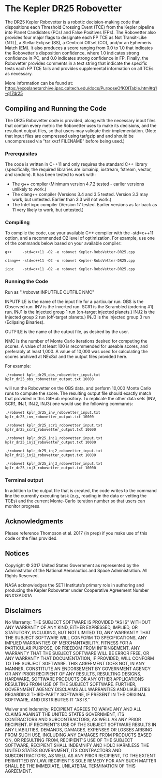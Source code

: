 # The Kepler DR25 Robovetter

The DR25 Kepler Robovetter is a robotic decision-making code that dispositions each Threshold Crossing Event (TCE) from the Kepler pipeline into Planet Candidates (PCs) and False Positives (FPs). The Robovetter also provides four major flags to designate each FP TCE as Not Transit-Like (NTL), a Stellar Eclipse (SS), a Centroid Offset (CO), and/or an Ephemeris Match (EM). It also produces a score ranging from 0.0 to 1.0 that indicates the Robovetter's disposition confidence, where 1.0 indicates strong confidence in PC, and 0.0 indicates strong confidence in FP. Finally, the Robovetter provides comments in a text string that indicate the specific tests each FP TCE fails and provides supplemental information on all TCEs as necessary.

More information can be found at: https://exoplanetarchive.ipac.caltech.edu/docs/PurposeOfKOITable.html#q1-q17dr25


## Compiling and Running the Code

The DR25 Robovetter code is provided, along with the necessary input files that contain every metric the Robovetter uses to make its decisions, and the resultant output files, so that users may validate their implementation. (Note that input files are compressed using tar/gzip and and should be uncompressed via "tar xvzf FILENAME" before being used.)


### Prerequisites

The code is written in C++11 and only requires the standard C++ library (specifically, the required libraries are iomainip, iostream, fstream, vector, and random). It has been tested to work with:
  - The g++ complier (Minimum version 4.7.2 tested - earlier versions unlikely to work.)
  - The clang++ compiler (Versions 3.4 and 3.5 tested. Version 3.3 may work, but untested. Earlier than 3.3 will not work.)
  - The Intel icpc compiler (Version 17 tested. Earlier versions as far back as 11 very likely to work, but untested.)


### Compiling

To compile the code, use your available C++ compiler with the -std=c++11 option, and a recommended O2 level of optimization. For example, use one of the commands below based on your available compiler:

```
g++     -std=c++11 -O2 -o robovet Kepler-RoboVetter-DR25.cpp
```
```
clang++ -std=c++11 -O2 -o robovet Kepler-RoboVetter-DR25.cpp
```
```
icpc    -std=c++11 -O2 -o robovet Kepler-RoboVetter-DR25.cpp
```

### Running the Code

Run as "./robovet INPUTFILE  OUTFILE  NMC"

INPUTFILE is the name of the input file for a particular run. OBS is the Observed run. INV is the Inverted run. SCR1 is the Scrambled (ordering #1) run. INJ1 is the Injected group 1 run (on-target injected planets.) INJ2 is the Injected group 2 run (off-target planets.) INJ3 is the Injected group 3 run (Eclipsing Binaries).

OUTFILE is the name of the output file, as desired by the user.

NMC is the number of Monte Carlo iterations desired for computing the scores. A value of at least 100 is recommended for useable scores, and preferably at least 1,000. A value of 10,000 was used for calculating the scores archived at NExScI and the output files provided here.

For example:

```
./robovet kplr_dr25_obs_robovetter_input.txt kplr_dr25_obs_robovetter_output.txt 10000
```

will run the Robovetter on the OBS data, and perform 10,000 Monte Carlo runs to compute the score. The resulting output file should exactly match that provided in this GitHub repository. To replicate the other data sets (INV, SCR1, INJ1, INJ2, INJ3) one would use the following commands:

```
./robovet kplr_dr25_inv_robovetter_input.txt kplr_dr25_inv_robovetter_output.txt 10000
```
```
./robovet kplr_dr25_scr1_robovetter_input.txt kplr_dr25_scr1_robovetter_output.txt 10000
```
```
./robovet kplr_dr25_inj1_robovetter_input.txt kplr_dr25_inj1_robovetter_output.txt 10000
```
```
./robovet kplr_dr25_inj2_robovetter_input.txt kplr_dr25_inj2_robovetter_output.txt 10000
```
```
./robovet kplr_dr25_inj3_robovetter_input.txt kplr_dr25_inj3_robovetter_output.txt 10000
```


### Terminal output

In addition to the output file that is created, the code writes to the command line the currently executing task (e.g., reading in the data or vetting the TCEs) and the current Monte-Carlo iteration number so that users can monitor progress.


## Acknowledgments

Please reference Thompson et al. 2017 (in prep) if you make use of this code or the files provided.


## Notices

Copyright © 2017 United States Government as represented by the Administrator of the National Aeronautics and Space Administration. All Rights Reserved.

NASA acknowledges the SETI Institute’s primary role in authoring and producing the Kepler Robovetter under Cooperative Agreement Number NNX13AD01A


## Disclaimers

No Warranty: THE SUBJECT SOFTWARE IS PROVIDED "AS IS" WITHOUT ANY WARRANTY OF ANY KIND, EITHER EXPRESSED, IMPLIED, OR STATUTORY, INCLUDING, BUT NOT LIMITED TO, ANY WARRANTY THAT THE SUBJECT SOFTWARE WILL CONFORM TO SPECIFICATIONS, ANY IMPLIED WARRANTIES OF MERCHANTABILITY, FITNESS FOR A PARTICULAR PURPOSE, OR FREEDOM FROM INFRINGEMENT, ANY WARRANTY THAT THE SUBJECT SOFTWARE WILL BE ERROR FREE, OR ANY WARRANTY THAT DOCUMENTATION, IF PROVIDED, WILL CONFORM TO THE SUBJECT SOFTWARE. THIS AGREEMENT DOES NOT, IN ANY MANNER, CONSTITUTE AN ENDORSEMENT BY GOVERNMENT AGENCY OR ANY PRIOR RECIPIENT OF ANY RESULTS, RESULTING DESIGNS, HARDWARE, SOFTWARE PRODUCTS OR ANY OTHER APPLICATIONS RESULTING FROM USE OF THE SUBJECT SOFTWARE. FURTHER, GOVERNMENT AGENCY DISCLAIMS ALL WARRANTIES AND LIABILITIES REGARDING THIRD-PARTY SOFTWARE, IF PRESENT IN THE ORIGINAL SOFTWARE, AND DISTRIBUTES IT "AS IS."

Waiver and Indemnity: RECIPIENT AGREES TO WAIVE ANY AND ALL CLAIMS AGAINST THE UNITED STATES GOVERNMENT, ITS CONTRACTORS AND SUBCONTRACTORS, AS WELL AS ANY PRIOR RECIPIENT. IF RECIPIENT'S USE OF THE SUBJECT SOFTWARE RESULTS IN ANY LIABILITIES, DEMANDS, DAMAGES, EXPENSES OR LOSSES ARISING FROM SUCH USE, INCLUDING ANY DAMAGES FROM PRODUCTS BASED ON, OR RESULTING FROM, RECIPIENT'S USE OF THE SUBJECT SOFTWARE, RECIPIENT SHALL INDEMNIFY AND HOLD HARMLESS THE UNITED STATES GOVERNMENT, ITS CONTRACTORS AND SUBCONTRACTORS, AS WELL AS ANY PRIOR RECIPIENT, TO THE EXTENT PERMITTED BY LAW. RECIPIENT'S SOLE REMEDY FOR ANY SUCH MATTER SHALL BE THE IMMEDIATE, UNILATERAL TERMINATION OF THIS AGREEMENT.
